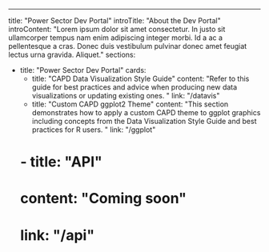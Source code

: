 ---
title: "Power Sector Dev Portal"
introTitle: "About the Dev Portal"
introContent: "Lorem ipsum dolor sit amet consectetur. In justo sit ullamcorper tempus nam enim adipiscing integer morbi. Id a ac a pellentesque a cras. Donec duis vestibulum pulvinar donec amet feugiat lectus urna gravida. Aliquet."
sections:
  - title: "Power Sector Dev Portal"
    cards:
      - title: "CAPD Data Visualization Style Guide"
        content: "Refer to this guide for best practices and advice when producing new data visualizations or updating existing ones. "
        link: "/datavis"
      - title: "Custom CAPD ggplot2 Theme"
        content: "This section demonstrates how to apply a custom CAPD theme to ggplot graphics including concepts from the Data Visualization Style Guide and best practices for R users. "
        link: "/ggplot"
      # - title: "API"
      #   content: "Coming soon"
      #   link: "/api"




